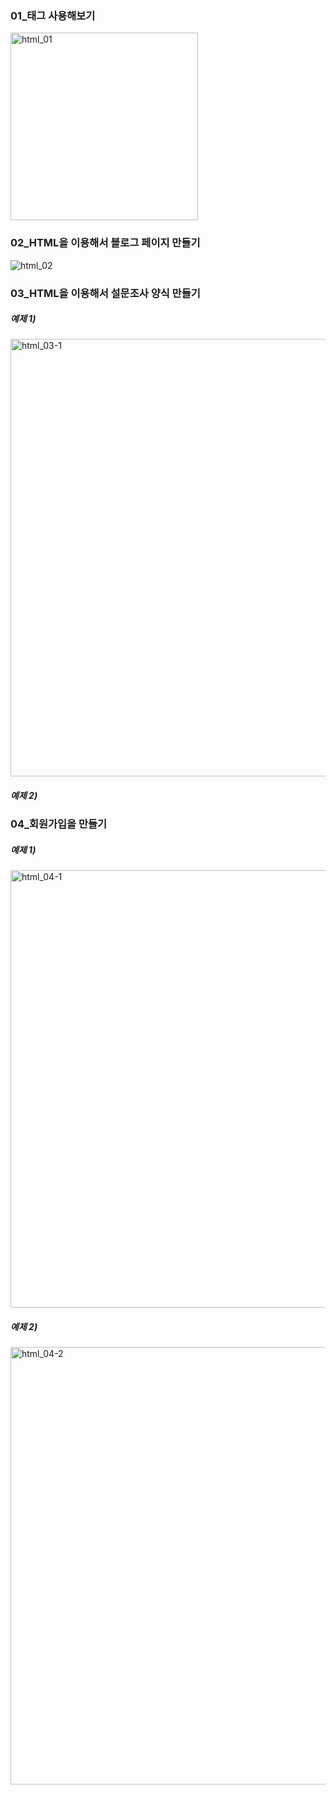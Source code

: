### 01_태그 사용해보기
<img width="300" alt="html_01" src="https://github.com/ysolarh/OZ_class_backend/assets/109467066/4f7ef896-3c33-4733-aae3-f4f35b708940">

### 02_HTML을 이용해서 블로그 페이지 만들기
![html_02](https://github.com/ysolarh/OZ_class_backend/assets/109467066/0764de86-33a0-4268-9c17-11351a052f09)


### 03_HTML을 이용해서 설문조사 양식 만들기
##### 예제 1)
<img width="700" alt="html_03-1" src="https://github.com/ysolarh/OZ_class_backend/assets/109467066/79380985-f812-4905-8aaa-600b43830728">

##### 예제 2)

### 04_회원가입을 만들기

##### 예제 1)
<img width="700" alt="html_04-1" src="https://github.com/ysolarh/OZ_class_backend/assets/109467066/519f0263-9730-4b40-9033-57d4390ca26d">

##### 예제 2)
<img width="700" alt="html_04-2" src="https://github.com/ysolarh/OZ_class_backend/assets/109467066/3db2518a-0d63-4a09-b798-7290306cfa51">
